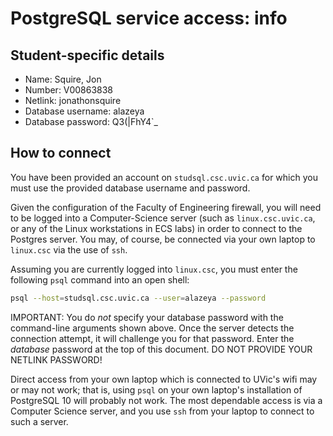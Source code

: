 # PostgreSQL service access: info


## Student-specific details

* Name:    Squire, Jon
* Number:  V00863838
* Netlink: jonathonsquire 
* Database username: alazeya
* Database password: Q3(|FhY4`_


## How to connect

You have been provided an account on ```studsql.csc.uvic.ca``` for
which you must use the provided database username and password.

Given the configuration of the Faculty of Engineering firewall, you
will need to be logged into a Computer-Science server (such as
```linux.csc.uvic.ca```, or any of the Linux workstations in ECS labs)
in order to connect to the Postgres server.  You may, of course, 
be connected via your own laptop to ```linux.csc``` via the use of
```ssh```.

Assuming you are currently logged into ```linux.csc```, you must enter
the following ```psql``` command into an open shell:

```bash
psql --host=studsql.csc.uvic.ca --user=alazeya --password
```

IMPORTANT: You do _not_ specify your database password with the
command-line arguments shown above.  Once the server detects the
connection attempt, it will challenge you for that password. Enter the
_database_ password at the top of this document.  DO NOT PROVIDE YOUR
NETLINK PASSWORD!

Direct access from your own laptop which is connected to UVic's wifi
may or may not work; that is, using ```psql``` on your own laptop's
installation of PostgreSQL 10 will probably not work.  The most
dependable access is via a Computer Science server, and you use
```ssh``` from your laptop to connect to such a server.

